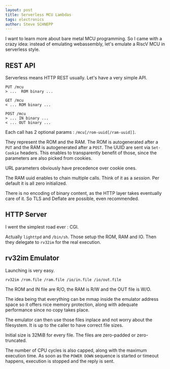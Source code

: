 ```yaml
---
layout: post
title: Serverless MCU Lambdas
tags: electronics
author: Steve SCHNEPP
---
```


I want to learn more about bare metal MCU programming.
So I came with a crazy idea: instead of emulating webassembly,
let's emulate a RiscV MCU in serverless style.

## REST API

Serverless means HTTP REST usually. Let's have a very simple API.

```
PUT /mcu
> ...  ROM binary ...

GET /mcu
< ... ROM binary ...

POST /mcu
> ... IN binary ...
< ... OUT binary ...
```

Each call has 2 optional params : `/mcu[/rom-uuid[/ram-uuid]]`.

They represent the ROM and the RAM. The ROM is autogenerated after a `PUT` and the RAM is autogenerated after a `POST`. The UUID are sent via `Set-Cookie` headers. This enables to transparently benefit of those, since the parameters are also picked from cookies.

URL parameters obviously have precedence over cookie ones.

The RAM uuid enables to chain multiple calls. Think of it as a *session*. Per default it is all zero initialized.

There is no encoding of binary content, as the HTTP layer takes eventually care of it. So TLS and Deflate are possible, even recommended.

## HTTP Server

I went the simplest road ever : CGI.

Actually `lighttpd` and `/bin/sh`. Those setup the ROM, RAM and IO. Then they delegate to `rv32im` for the real execution.

## rv32im Emulator

Launching is very easy.

```
rv32im /rom.file /ram.file /io/in.file /io/out.file
```

The ROM and IN file are R/O, the RAM is R/W and the OUT file is W/O.

The idea being that everything can be mmap inside the emulator address space so it offers nice memory protection, along with adequate performance since no copy takes place.

The emulator can then use those files inplace and not worry about the filesystem. It is up to the caller to have correct file sizes.

Initial size is 32MiB for every file. The files are zero-padded or zero-truncated.

The number of CPU cycles is also capped, along with the maximum execution time. As soon as the `POWER DOWN` sequence is started or timeout happens, execution is stopped and the reply is sent.
